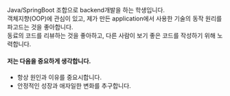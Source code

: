 Java/SpringBoot 조합으로 backend개발을 하는 학생입니다.  
객체지향(OOP)에 관심이 있고, 제가 만든 application에서 사용한 기술의 동작 원리를 파고드는 것을 좋아합니다.  
동료의 코드를 리뷰하는 것을 좋아하고, 다른 사람이 보기 좋은 코드를 작성하기 위해 노력합니다.

#### 저는 다음을 중요하게 생각합니다.
- 항상 원인과 이유를 중요시합니다.
- 안정적인 성장과 애자일한 변화를 추구합니다.
